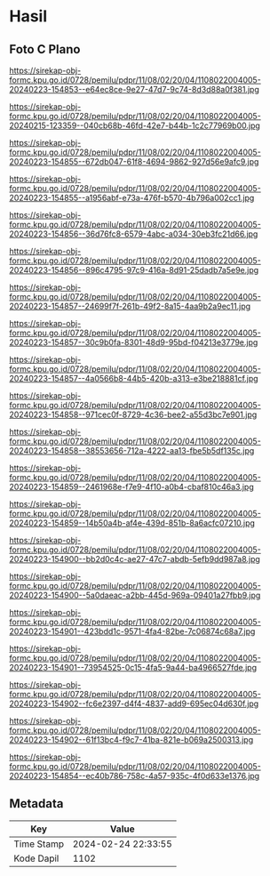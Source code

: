 # Hasil

## Foto C Plano

https://sirekap-obj-formc.kpu.go.id/0728/pemilu/pdpr/11/08/02/20/04/1108022004005-20240223-154853--e64ec8ce-9e27-47d7-9c74-8d3d88a0f381.jpg

https://sirekap-obj-formc.kpu.go.id/0728/pemilu/pdpr/11/08/02/20/04/1108022004005-20240215-123359--040cb68b-46fd-42e7-b44b-1c2c77969b00.jpg

https://sirekap-obj-formc.kpu.go.id/0728/pemilu/pdpr/11/08/02/20/04/1108022004005-20240223-154855--672db047-61f8-4694-9862-927d56e9afc9.jpg

https://sirekap-obj-formc.kpu.go.id/0728/pemilu/pdpr/11/08/02/20/04/1108022004005-20240223-154855--a1956abf-e73a-476f-b570-4b796a002cc1.jpg

https://sirekap-obj-formc.kpu.go.id/0728/pemilu/pdpr/11/08/02/20/04/1108022004005-20240223-154856--36d76fc8-6579-4abc-a034-30eb3fc21d66.jpg

https://sirekap-obj-formc.kpu.go.id/0728/pemilu/pdpr/11/08/02/20/04/1108022004005-20240223-154856--896c4795-97c9-416a-8d91-25dadb7a5e9e.jpg

https://sirekap-obj-formc.kpu.go.id/0728/pemilu/pdpr/11/08/02/20/04/1108022004005-20240223-154857--24699f7f-261b-49f2-8a15-4aa9b2a9ec11.jpg

https://sirekap-obj-formc.kpu.go.id/0728/pemilu/pdpr/11/08/02/20/04/1108022004005-20240223-154857--30c9b0fa-8301-48d9-95bd-f04213e3779e.jpg

https://sirekap-obj-formc.kpu.go.id/0728/pemilu/pdpr/11/08/02/20/04/1108022004005-20240223-154857--4a0566b8-44b5-420b-a313-e3be218881cf.jpg

https://sirekap-obj-formc.kpu.go.id/0728/pemilu/pdpr/11/08/02/20/04/1108022004005-20240223-154858--971cec0f-8729-4c36-bee2-a55d3bc7e901.jpg

https://sirekap-obj-formc.kpu.go.id/0728/pemilu/pdpr/11/08/02/20/04/1108022004005-20240223-154858--38553656-712a-4222-aa13-fbe5b5df135c.jpg

https://sirekap-obj-formc.kpu.go.id/0728/pemilu/pdpr/11/08/02/20/04/1108022004005-20240223-154859--2461968e-f7e9-4f10-a0b4-cbaf810c46a3.jpg

https://sirekap-obj-formc.kpu.go.id/0728/pemilu/pdpr/11/08/02/20/04/1108022004005-20240223-154859--14b50a4b-af4e-439d-851b-8a6acfc07210.jpg

https://sirekap-obj-formc.kpu.go.id/0728/pemilu/pdpr/11/08/02/20/04/1108022004005-20240223-154900--bb2d0c4c-ae27-47c7-abdb-5efb9dd987a8.jpg

https://sirekap-obj-formc.kpu.go.id/0728/pemilu/pdpr/11/08/02/20/04/1108022004005-20240223-154900--5a0daeac-a2bb-445d-969a-09401a27fbb9.jpg

https://sirekap-obj-formc.kpu.go.id/0728/pemilu/pdpr/11/08/02/20/04/1108022004005-20240223-154901--423bdd1c-9571-4fa4-82be-7c06874c68a7.jpg

https://sirekap-obj-formc.kpu.go.id/0728/pemilu/pdpr/11/08/02/20/04/1108022004005-20240223-154901--73954525-0c15-4fa5-9a44-ba4966527fde.jpg

https://sirekap-obj-formc.kpu.go.id/0728/pemilu/pdpr/11/08/02/20/04/1108022004005-20240223-154902--fc6e2397-d4f4-4837-add9-695ec04d630f.jpg

https://sirekap-obj-formc.kpu.go.id/0728/pemilu/pdpr/11/08/02/20/04/1108022004005-20240223-154902--61f13bc4-f9c7-41ba-821e-b069a2500313.jpg

https://sirekap-obj-formc.kpu.go.id/0728/pemilu/pdpr/11/08/02/20/04/1108022004005-20240223-154854--ec40b786-758c-4a57-935c-4f0d633e1376.jpg


## Metadata

| Key        | Value               |
| ---------- | ------------------- |
| Time Stamp | 2024-02-24 22:33:55 |
| Kode Dapil | 1102                |



